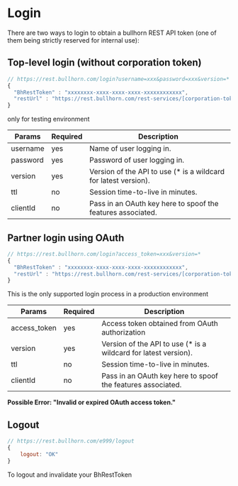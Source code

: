# Login

There are two ways to login to obtain a bullhorn REST API token (one of them being strictly reserved for internal use):

## Top-level login (without corporation token)

``` javascript
// https://rest.bullhorn.com/login?username=xxx&password=xxx&version=*
{
  "BhRestToken" : "xxxxxxxx-xxxx-xxxx-xxxx-xxxxxxxxxxxx",
  "restUrl" : "https://rest.bullhorn.com/rest-services/[corporation-token]/"
}
```

<aside class="warning">only for testing environment</aside>

Params | Required | Description
------ | -------- | -----
username     | yes | Name of user logging in. |
password     | yes | Password of user logging in. |
version      | yes | Version of the API to use (\* is a wildcard for latest version). |
ttl          | no  | Session time-to-live in minutes. |
clientId     | no  | Pass in an OAuth key here to spoof the features associated. |


## Partner login using OAuth

``` javascript
// https://rest.bullhorn.com/login?access_token=xxx&version=*
{
  "BhRestToken" : "xxxxxxxx-xxxx-xxxx-xxxx-xxxxxxxxxxxx",
  "restUrl" : "https://rest.bullhorn.com/rest-services/[corporation-token]/"
}
```

This is the only supported login process in a production environment

Params | Required | Description
------ | -------- | -----
access_token | yes | Access token obtained from OAuth authorization |
version      | yes | Version of the API to use (\* is a wildcard for latest version). |
ttl          | no  | Session time-to-live in minutes. |
clientId     | no  |  Pass in an OAuth key here to spoof the features associated. |

<aside class="warning"><strong>Possible Error: "Invalid or expired OAuth access token."</strong></aside>

## Logout

``` javascript
// https://rest.bullhorn.com/e999/logout
{
    logout: "OK"
}
```

To logout and invalidate your BhRestToken
